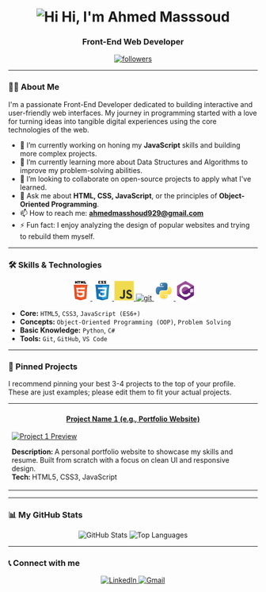 <h1 align="center">
  <img src="https://media.giphy.com/media/hvRJCLFzcasrR4ia7z/giphy.gif" width="28px" alt="Hi">
  Hi, I'm Ahmed Masssoud
</h1>
<h3 align="center">
  Front-End Web Developer
</h3>
<p align="center">
  <a href="https://github.com/mas3edo?tab=followers">
    <img alt="followers" title="Follow me on Github" src="https://img.shields.io/github/followers/mas3edo?label=Follow&style=social"/>
  </a>
</p>


---

### 👨‍💻 About Me

<p>
  I'm a passionate Front-End Developer dedicated to building interactive and user-friendly web interfaces. My journey in programming started with a love for turning ideas into tangible digital experiences using the core technologies of the web.
</p>

- 🔭 I’m currently working on honing my **JavaScript** skills and building more complex projects.
- 🌱 I’m currently learning more about Data Structures and Algorithms to improve my problem-solving abilities.
- 🤔 I’m looking to collaborate on open-source projects to apply what I've learned.
- 💬 Ask me about **HTML, CSS, JavaScript**, or the principles of **Object-Oriented Programming**.
- 📫 How to reach me: **ahmedmasshoud929@gmail.com**
- ⚡ Fun fact: I enjoy analyzing the design of popular websites and trying to rebuild them myself.

---

### 🛠️ Skills & Technologies

<p align="center">
  <a href="https://developer.mozilla.org/en-US/docs/Web/HTML" target="_blank" rel="noreferrer"> 
    <img src="https://raw.githubusercontent.com/devicons/devicon/master/icons/html5/html5-original-wordmark.svg" alt="html5" width="40" height="40"/> 
  </a>
  <a href="https://developer.mozilla.org/en-US/docs/Web/CSS" target="_blank" rel="noreferrer"> 
    <img src="https://raw.githubusercontent.com/devicons/devicon/master/icons/css3/css3-original-wordmark.svg" alt="css3" width="40" height="40"/> 
  </a>
  <a href="https://developer.mozilla.org/en-US/docs/Web/JavaScript" target="_blank" rel="noreferrer"> 
    <img src="https://raw.githubusercontent.com/devicons/devicon/master/icons/javascript/javascript-original.svg" alt="javascript" width="40" height="40"/> 
  </a>
  <a href="https://git-scm.com/" target="_blank" rel="noreferrer"> 
    <img src="https://www.vectorlogo.zone/logos/git-scm/git-scm-icon.svg" alt="git" width="40" height="40"/> 
  </a>
  
  <a href="https://www.python.org" target="_blank" rel="noreferrer"> 
    <img src="https://raw.githubusercontent.com/devicons/devicon/master/icons/python/python-original.svg" alt="python" width="40" height="40"/> 
  </a>
  <a href="https://learn.microsoft.com/en-us/dotnet/csharp/" target="_blank" rel="noreferrer"> 
    <img src="https://raw.githubusercontent.com/devicons/devicon/master/icons/csharp/csharp-original.svg" alt="csharp" width="40" height="40"/> 
  </a>
</p>

- **Core:** `HTML5`, `CSS3`, `JavaScript (ES6+)`
- **Concepts:** `Object-Oriented Programming (OOP)`, `Problem Solving`
- **Basic Knowledge:** `Python`, `C#`
- **Tools:** `Git`, `GitHub`, `VS Code`

---

### 🚀 Pinned Projects

<p>
  I recommend pinning your best 3-4 projects to the top of your profile. These are just examples; please edit them to fit your actual projects.
</p>

<table width="100%">
  <tr>
    <td width="50%">
      <h4 align="center"><a href="https://mas3edo.github.io/portfolio/">Project Name 1 (e.g., Portfolio Website)</a></h4>
      <a href="https://mas3edo.github.io/portfolio/"><img src="" width="100%" alt="Project 1 Preview"/></a>
      <p>
        <b>Description:</b> A personal portfolio website to showcase my skills and resume. Built from scratch with a focus on clean UI and responsive design.
        <br>
        <b>Tech:</b> HTML5, CSS3, JavaScript
      </p>
    </td>
    
  </tr>
</table>

---

### 📊 My GitHub Stats

<p align="center">
  <img src="https://github-readme-stats.vercel.app/api?username=mas3edo&show_icons=true&theme=dracula&locale=en" alt="GitHub Stats" />
  <img src="https://github-readme-stats.vercel.app/api/top-langs/?username=mas3edo&layout=compact&theme=dracula&locale=en" alt="Top Languages" />
</p>

---

### 📞 Connect with me

<p align="center">
  <a href="www.linkedin.com/in/
ahmed-masshoud-b495b730b
Vanity URL na" target="_blank">
    <img src="https://img.shields.io/badge/LinkedIn-0077B5?style=for-the-badge&logo=linkedin&logoColor=white" alt="LinkedIn"/>
  </a>
  <a href="mailto:ahmedmasshoud929@gmail.com" target="_blank">
    <img src="https://img.shields.io/badge/Gmail-D14836?style=for-the-badge&logo=gmail&logoColor=white" alt="Gmail"/>
  </a>
  </p>
